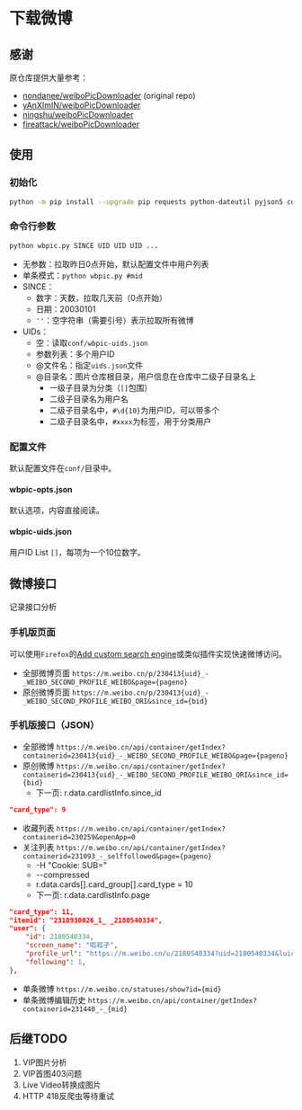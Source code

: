 # 下载微博

## 感谢

原仓库提供大量参考：

- [nondanee/weiboPicDownloader](https://github.com/nondanee/weiboPicDownloader) (original repo)
- [yAnXImIN/weiboPicDownloader](https://github.com/yAnXImIN/weiboPicDownloader)
- [ningshu/weiboPicDownloader](https://github.com/ningshu/weiboPicDownloader)
- [fireattack/weiboPicDownloader](https://github.com/fireattack/weiboPicDownloader)

## 使用

### 初始化

~~~bash
python -m pip install --upgrade pip requests python-dateutil pyjson5 colorama
~~~

### 命令行参数

~~~bash
python wbpic.py SINCE UID UID UID ...
~~~

- 无参数：拉取昨日0点开始，默认配置文件中用户列表
- 单条模式：`python wbpic.py #mid`
- SINCE：
	- 数字：天数，拉取几天前（0点开始）
	- 日期：20030101
	- `''`：空字符串（需要引号）表示拉取所有微博
- UIDs：
	- 空：读取`conf/wbpic-uids.json`
	- 参数列表：多个用户ID
	- @文件名：指定`uids.json`文件
	- @目录名：图片仓库根目录，用户信息在仓库中二级子目录名上
		- 一级子目录为分类（`[]`包围）
		- 二级子目录名为用户名
		- 二级子目录名中，`#\d{10}`为用户ID，可以带多个
		- 二级子目录名中，`#xxxx`为标签，用于分类用户

### 配置文件

默认配置文件在`conf/`目录中。

#### wbpic-opts.json

默认选项，内容直接阅读。

#### wbpic-uids.json

用户ID List `[]`，每项为一个10位数字。

## 微博接口

记录接口分析

### 手机版页面

可以使用`Firefox`的[Add custom search engine](https://addons.mozilla.org/en-US/firefox/addon/add-custom-search-engine/)或类似插件实现快速微博访问。

- 全部微博页面		`https://m.weibo.cn/p/230413{uid}_-_WEIBO_SECOND_PROFILE_WEIBO&page={pageno}`
- 原创微博页面		`https://m.weibo.cn/p/230413{uid}_-_WEIBO_SECOND_PROFILE_WEIBO_ORI&since_id={bid}`

### 手机版接口（JSON）

- 全部微博	`https://m.weibo.cn/api/container/getIndex?containerid=230413{uid}_-_WEIBO_SECOND_PROFILE_WEIBO&page={pageno}`
- 原创微博	`https://m.weibo.cn/api/container/getIndex?containerid=230413{uid}_-_WEIBO_SECOND_PROFILE_WEIBO_ORI&since_id={bid}`
	- 下一页: r.data.cardlistInfo.since_id
~~~json
"card_type": 9
~~~
- 收藏列表	`https://m.weibo.cn/api/container/getIndex?containerid=230259&openApp=0`
- 关注列表	`https://m.weibo.cn/api/container/getIndex?containerid=231093_-_selffollowed&page={pageno}`
	- -H "Cookie: SUB="
	- --compressed
	- r.data.cards[].card_group[].card_type = 10
	- 下一页: r.data.cardlistInfo.page
~~~json
"card_type": 11,
"itemid": "2310930026_1_ _2180540334",
"user": {
	"id": 2180540334,
	"screen_name": "呱呱子",
	"profile_url": "https://m.weibo.cn/u/2180540334?uid=2180540334&luicode=10000011&lfid=231093_-_selffollowed",
	"following": 1,
},
~~~
- 单条微博	`https://m.weibo.cn/statuses/show?id={mid}`
- 单条微博编辑历史	`https://m.weibo.cn/api/container/getIndex?containerid=231440_-_{mid}`

## 后继TODO

1. VIP图片分析
2. VIP首图403问题
3. Live Video转换成图片
4. HTTP 418反爬虫等待重试
